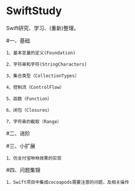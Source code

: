 # SwiftStudy
Swift研究、学习、(重新)整理。

#一、基础

    1、基本变量的定义(Foundation)

    2、字符串和字符(StringCharacters)

    3、集合类型（CollectionTypes）

    4、控制流（ControlFlow）

    5、函数（Function）

    6、闭包（Closures）

    7、字符串的截取（Range）



    
#二、进阶
    




#三、小扩展

    1、仿支付宝咻咻效果的实现





#四、问题集锦  

    1、Swift项目中集成cocoapods需要注意的问题，及相关操作